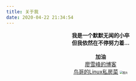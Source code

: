 ```yaml
---
title: 关于我
date: 2020-04-22 21:34:54
---
```


<center><b>我是一个默默无闻的小卒</b>
<br>
    <center><b>但我依然在不停努力着...</b>
<br>
<br>
        <center><b>加油</b>





<center><a href="https://www.liaoxuefeng.com/">廖雪峰的博客</a>
<center><a href="http://linux.vbird.org/">鸟哥的Linux私房菜</a>




<img src="https://cdn.jsdelivr.net/gh/ysl970629/public_picture_bed_01@latest/img/2020-04-28 154302.jpg" alt="图片" style="zoom: 50%;" />



